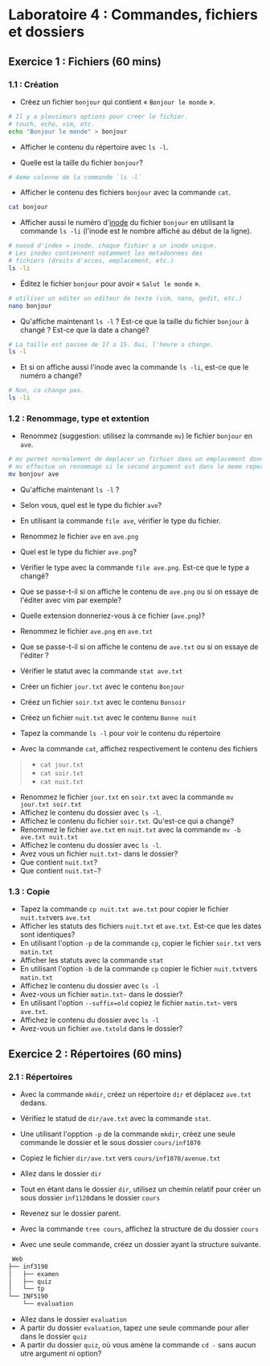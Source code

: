 # Laboratoire 4 : Commandes, fichiers et dossiers

## Exercice 1 : Fichiers (60 mins)

### 1.1 : Création

- Créez un fichier `bonjour` qui contient « `Bonjour le monde` ».

```sh
# Il y a pleusieurs options pour creer le fichier.
# touch, echo, vim, etc.
echo "Bonjour le monde" > bonjour
```

- Afficher le contenu du répertoire avec `ls -l`.

- Quelle est la taille du fichier `bonjour`?

```sh
# 4eme colonne de la commande `ls -l`
```

- Afficher le contenu des fichiers `bonjour` avec la commande `cat`.

```sh
cat bonjour
```

- Afficher aussi le numéro d'[inode](https://linoxide.com/linux-command/linux-inode/) du fichier `bonjour` en utilisant la commande  `ls -li` (l'inode 
  est le nombre affiché au début de la ligne).

```sh
# noeud d'index = inode. chaque fichier a un inode unique.
# Les inodes contiennent notamment les metadonnees des
# fichiers (droits d'acces, emplacement, etc.)
ls -li
```

- Éditez le fichier `bonjour` pour avoir « `Salut le monde` ».

```sh
# utiliser un editer un editeur de texte (vim, nano, gedit, etc.)
nano bonjour
```

- Qu'affiche maintenant `ls -l` ? Est-ce que la taille du fichier `bonjour` à changé ? Est-ce 
  que la date a changé?

```sh
# La taille est passee de 17 a 15. Oui, l'heure a change.
ls -l
```

- Et si on affiche aussi l'inode avec la commande `ls -li`, est-ce que le numéro a changé?

```sh
# Non, ca change pas.
ls -li
```

### 1.2 : Renommage, type et extention

- Renommez (suggestion: utilisez la commande `mv`) le fichier `bonjour` en `ave`. 
```sh
# mv permet normalement de deplacer un fichier dans un emplacement donne
# mv effectue un renommage si le second argument est dans le meme repertoire.
mv bonjour ave
```
- Qu'affiche maintenant `ls -l` ?

- Selon vous, quel est le type du fichier `ave`?

- En utilisant la commande `file ave`, vérifier le type du fichier.

- Renommez le fichier  `ave` en `ave.png`

- Quel est le type du fichier `ave.png`?

- Vérifier le type avec la commande `file ave.png`. Est-ce que le type a changé?

- Que se passe-t-il si on affiche le contenu de `ave.png` ou si on essaye de l'éditer avec 
  vim par exemple?
  
- Quelle extension donneriez-vous à ce fichier (`ave.png`)?

- Renommez le fichier `ave.png` en `ave.txt`

- Que se passe-t-il si on affiche le contenu de `ave.txt` ou si on essaye de l'éditer ?

- Vérifier le statut avec la commande `stat ave.txt`
- Créer un fichier  `jour.txt` avec le contenu `Bonjour`
- Créez un fichier  `soir.txt` avec le contenu `Bonsoir`
- Créez un fichier  `nuit.txt` avec le contenu `Bonne nuit`
- Tapez la commande `ls -l` pour voir le contenu du répertoire
- Avec la commande `cat`, affichez respectivement le contenu des fichiers
> - `cat jour.txt`
> - `cat soir.txt`
> - `cat nuit.txt`
- Renommez le fichier `jour.txt` en `soir.txt` avec la commande `mv jour.txt soir.txt`
- Affichez le contenu du dossier avec `ls -l`. 
- Affichez le contenu du fichier `soir.txt`. Qu'est-ce qui a changé?
- Renommez le fichier `ave.txt` en `nuit.txt` avec la commande `mv -b ave.txt nuit.txt`
- Affichez le contenu du dossier avec `ls -l`. 
- Avez vous un fichier `nuit.txt~` dans le dossier?
- Que contient  `nuit.txt`?
- Que contient  `nuit.txt~`?

### 1.3 : Copie

- Tapez la commande `cp nuit.txt ave.txt` pour copier  le fichier `nuit.txt`vers `ave.txt`
- Afficher les statuts des fichiers `nuit.txt` et  `ave.txt`. Est-ce que les dates 
  sont identiques?
- En utilisant l'option `-p` de la commande `cp`, copier le fichier `soir.txt` vers 
  `matin.txt`
- Afficher les statuts avec la commande `stat`
- En utilisant l'option `-b` de la commande `cp` copier le fichier `nuit.txt`vers `matin.txt`
- Affichez le contenu du dossier avec `ls -l`
- Avez-vous un fichier `matin.txt~` dans le dossier?
- En utilisant l'option `--suffix=old` copiez le fichier  `matin.txt~` vers `ave.txt`.
- Affichez le contenu du dossier avec `ls -l`
- Avez-vous un fichier `ave.txtold` dans le dossier?

## Exercice 2 : Répertoires (60 mins)

### 2.1 : Répertoires

- Avec la commande `mkdir`, créez un répertoire `dir` et déplacez `ave.txt` dedans.

- Vérifiez le statud de `dir/ave.txt` avec la commande `stat`.
- Une utilisant l'opption `-p` de la commande `mkdir`, créez une seule commande le 
  dossier et le sous dossier `cours/inf1070`
- Copiez le fichier `dir/ave.txt` vers `cours/inf1070/avenue.txt`
- Allez dans le dossier `dir`
- Tout en étant dans le dossier `dir`, utilisez un chemin relatif pour créer un sous 
  dossier `inf1120`dans le dossier `cours`
- Revenez sur le dossier parent. 
- Avec la commande `tree cours`, affichez la structure de du dossier `cours`
- Avec une seule commande, créez un dossier ayant la structure suivante.
~~~csh
 Web
├── inf3190
│   ├── examen
│   ├── quiz
│   └── tp
└── INF5190
    └── evaluation
~~~

<!-- Solution
mkdir -p Web/{inf3190/{tp,quiz,examen},INF5190/evaluation}
--> 
- Allez dans le dossier `evaluation`
- A partir du dossier `evaluation`, tapez une seule commande pour aller dans le dossier 
  `quiz`
- A partir du dossier `quiz`, où vous amène la commande `cd -` sans aucun utre argument 
  ni option?




